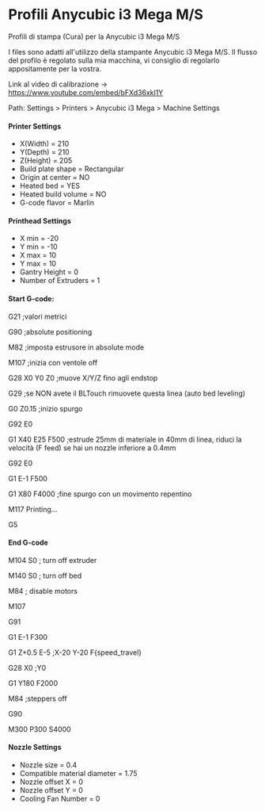 # Profili Anycubic i3 Mega M/S
 Profili di stampa (Cura) per la Anycubic i3 Mega M/S

 I files sono adatti all'utilizzo della stampante Anycubic i3 Mega M/S.
 Il flusso del profilo è regolato sulla mia macchina, vi consiglio di regolarlo appositamente per la vostra.
 
 
 Link al video di calibrazione -> https://www.youtube.com/embed/bFXd36xkl1Y


 Path: Settings > Printers > Anycubic i3 Mega > Machine Settings

 #### Printer Settings
  - X(Width)  = 210
  - Y(Depth)  = 210
  - Z(Height) = 205
  - Build plate shape = Rectangular
  - Origin at center = NO
  - Heated bed = YES
  - Heated build volume = NO
  - G-code flavor = Marlin

 #### Printhead Settings
 
  - X min = -20
  - Y min = -10
  - X max = 10
  - Y max = 10
  - Gantry Height = 0
  - Number of Extruders = 1

 #### Start G-code:
 
  G21 ;valori metrici
  
  G90 ;absolute positioning
  
  M82 ;imposta estrusore in absolute mode
  
  M107 ;inizia con ventole off
  
  G28 X0 Y0 Z0 ;muove X/Y/Z fino agli endstop
  
  G29 ;se NON avete il BLTouch rimuovete questa linea (auto bed leveling)
  
  G0 Z0.15 ;inizio spurgo
  
  G92 E0
  
  G1 X40 E25 F500 ;estrude 25mm di materiale in 40mm di linea, riduci la velocità (F feed) se hai un nozzle inferiore a 0.4mm
  
  G92 E0
  
  G1 E-1 F500
  
  G1 X80 F4000 ;fine spurgo con un movimento repentino
  
  M117 Printing…
  
  G5
  

#### End G-code

  M104 S0 ; turn off extruder
  
  M140 S0 ; turn off bed
  
  M84 ; disable motors
  
  M107
  
  G91
  
  G1 E-1 F300
  
  G1 Z+0.5 E-5 ;X-20 Y-20 F{speed_travel}
  
  G28 X0 ;Y0
  
  G1 Y180 F2000
  
  M84 ;steppers off
  
  G90
  
  M300 P300 S4000
  

#### Nozzle Settings

- Nozzle size = 0.4
- Compatible material diameter = 1.75
- Nozzle offset X = 0
- Nozzle offset Y = 0
- Cooling Fan Number = 0
